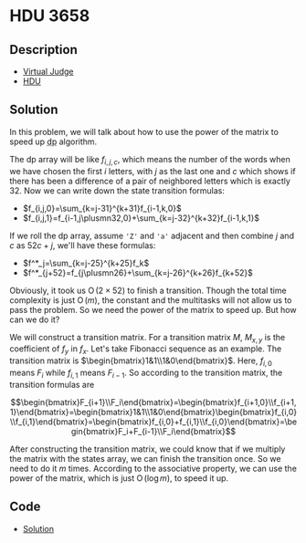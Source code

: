 # HDU 3658

## Description

- [Virtual Judge](https://vjudge.net/problem/HDU-3658)
- [HDU](http://acm.hdu.edu.cn/showproblem.php?pid=3658)

## Solution

In this problem, we will talk about how to use the power of the matrix to speed up <abbr title="dynamic programming">dp</abbr> algorithm.

The dp array will be like $f_{i,j,c}$, which means the number of the words when we have chosen the first $i$ letters, with $j$ as the last one and $c$ which shows if there has been a difference of a pair of neighbored letters which is exactly 32. Now we can write down the state transition formulas:

- $f_{i,j,0}=\sum_{k=j-31}^{k+31}f_{i-1,k,0}$
- $f_{i,j,1}=f_{i-1,j\plusmn32,0}+\sum_{k=j-32}^{k+32}f_{i-1,k,1}$

If we roll the dp array, assume `'Z'` and `'a'` adjacent and then combine $j$ and $c$ as $52c+j$, we'll have these formulas:

- $f^*_j=\sum_{k=j-25}^{k+25}f_k$
- $f^*_{j+52}=f_{j\plusmn26}+\sum_{k=j-26}^{k+26}f_{k+52}$

Obviously, it took us $\operatorname{O}(2\times52)$ to finish a transition. Though the total time complexity is just $\operatorname{O}(m)$, the constant and the multitasks will not allow us to pass the problem. So we need the power of the matrix to speed up. But how can we do it?

We will construct a transition matrix. For a transition matrix $M$, $M_{x,y}$ is the coefficient of $f_y$ in $f_x$. Let's take Fibonacci sequence as an example. The transition matrix is $\begin{bmatrix}1&1\\1&0\end{bmatrix}$. Here, $f_{i,0}$ means $F_i$ while $f_{i,1}$ means $F_{i-1}$. So according to the transition matrix, the transition formulas are

$$\begin{bmatrix}F_{i+1}\\F_i\end{bmatrix}=\begin{bmatrix}f_{i+1,0}\\f_{i+1,1}\end{bmatrix}=\begin{bmatrix}1&1\\1&0\end{bmatrix}\begin{bmatrix}f_{i,0}\\f_{i,1}\end{bmatrix}=\begin{bmatrix}f_{i,0}+f_{i,1}\\f_{i,0}\end{bmatrix}=\begin{bmatrix}F_i+F_{i-1}\\F_i\end{bmatrix}$$

After constructing the transition matrix, we could know that if we multiply the matrix with the states array, we can finish the transition once. So we need to do it $m$ times. According to the associative property, we can use the power of the matrix, which is just $\operatorname{O}(\log m)$, to speed it up.

## Code

- [Solution](HDU.3658.0.cpp)
